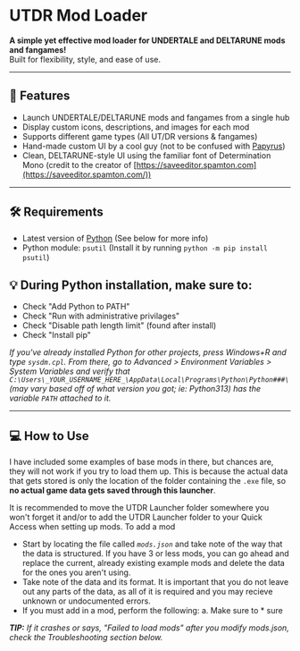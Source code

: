 # UTDR Mod Loader

**A simple yet effective mod loader for UNDERTALE and DELTARUNE mods and fangames!**  
Built for flexibility, style, and ease of use.

---

## 🚀 Features

* Launch UNDERTALE/DELTARUNE mods and fangames from a single hub
* Display custom icons, descriptions, and images for each mod
* Supports different game types (All UT/DR versions & fangames)
* Hand-made custom UI by a cool guy (not to be confused with [Papyrus](https://undertale.fandom.com/wiki/Papyrus))
* Clean, DELTARUNE-style UI using the familiar font of Determination Mono (credit to the creator of [https://saveeditor.spamton.com](https://saveeditor.spamton.com/))

---

## 🛠️ Requirements

* Latest version of [Python](https://www.python.org/downloads/) (See below for more info)
* Python module: `psutil` (Install it by running `python -m pip install psutil`)

## 💡 During Python installation, make sure to:
* Check "Add Python to PATH"
* Check "Run with administrative privilages"
* Check "Disable path length limit" (found after install)
* Check "Install pip"

*If you've already installed Python for other projects, press Windows+R and type `sysdm.cpl`. From there, go to Advanced > Environment Variables > System Variables and verify that `C:\Users\_YOUR_USERNAME_HERE_\AppData\Local\Programs\Python\Python###\` (may vary based off of what version you got; ie: Python313) has the variable `PATH` attached to it.*

---

## 💻 How to Use

I have included some examples of base mods in there, but chances are, they will not work if you try to load them up. This is because the actual data that gets stored is only the location of the folder containing the `.exe` file, so **no actual game data gets saved through this launcher**.

It is recommended to move the UTDR Launcher folder somewhere you won't forget it and/or to add the UTDR Launcher folder to your Quick Access when setting up mods.
To add a mod
* Start by locating the file called *`mods.json`* and take note of the way that the data is structured. If you have 3 or less mods, you can go ahead and replace the current, already existing example mods and delete the data for the ones you aren't using.
* Take note of the data and its format. It is important that you do not leave out any parts of the data, as all of it is required and you may recieve unknown or undocumented errors.
* If you must add in a mod, perform the following:
      a. Make sure to
      * sure

___TIP:___ *If it crashes or says, "Failed to load mods" after you modify mods.json, check the Troubleshooting section below.*
